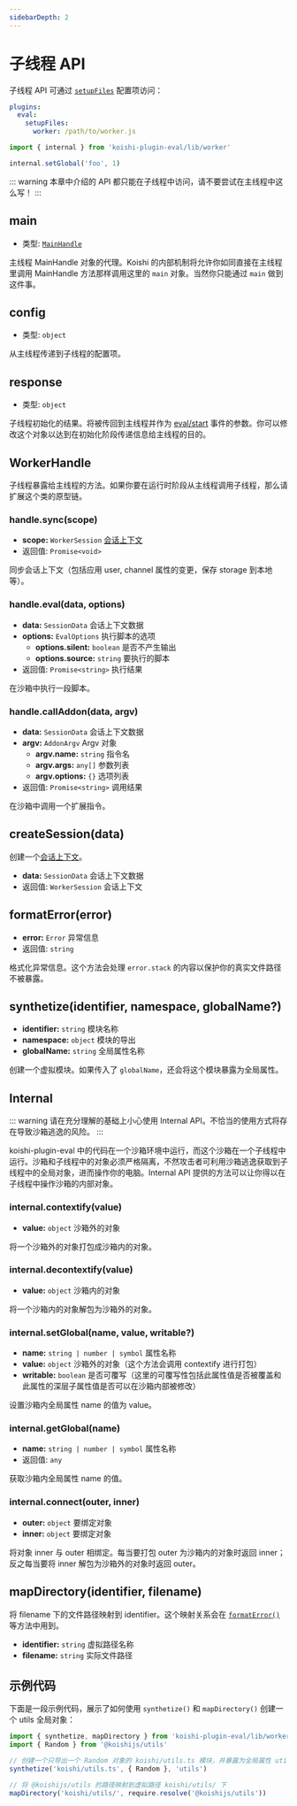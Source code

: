 ```yaml
---
sidebarDepth: 2
---
```


# 子线程 API

子线程 API 可通过 [`setupFiles`](./config.md#setupfiles) 配置项访问：

```yaml title=koishi.yml
plugins:
  eval:
    setupFiles:
      worker: /path/to/worker.js
```

```js title=worker.js
import { internal } from 'koishi-plugin-eval/lib/worker'

internal.setGlobal('foo', 1)
```

::: warning
本章中介绍的 API 都只能在子线程中访问，请不要尝试在主线程中这么写！
:::

## main

- 类型: [`MainHandle`](./main.md#mainhandle)

主线程 MainHandle 对象的代理。Koishi 的内部机制将允许你如同直接在主线程里调用 MainHandle 方法那样调用这里的 `main` 对象。当然你只能通过 `main` 做到这件事。

## config

- 类型: `object`

从主线程传递到子线程的配置项。

## response

- 类型: `object`

子线程初始化的结果。将被传回到主线程并作为 [eval/start](./main.md#eval-start) 事件的参数。你可以修改这个对象以达到在初始化阶段传递信息给主线程的目的。

## WorkerHandle

子线程暴露给主线程的方法。如果你要在运行时阶段从主线程调用子线程，那么请扩展这个类的原型链。

### handle.sync(scope)

- **scope:** `WorkerSession` [会话上下文](./sandbox.md#会话上下文)
- 返回值: `Promise<void>`

同步会话上下文（包括应用 user, channel 属性的变更，保存 storage 到本地等）。

### handle.eval(data, options)

- **data:** `SessionData` 会话上下文数据
- **options:** `EvalOptions` 执行脚本的选项
  - **options.silent:** `boolean` 是否不产生输出
  - **options.source:** `string` 要执行的脚本
- 返回值: `Promise<string>` 执行结果

在沙箱中执行一段脚本。

### handle.callAddon(data, argv)

- **data:** `SessionData` 会话上下文数据
- **argv:** `AddonArgv` Argv 对象
  - **argv.name:** `string` 指令名
  - **argv.args:** `any[]` 参数列表
  - **argv.options:** `{}` 选项列表
- 返回值: `Promise<string>` 调用结果

在沙箱中调用一个扩展指令。

## createSession(data)

创建一个[会话上下文](./sandbox.md#会话上下文)。

- **data:** `SessionData` 会话上下文数据
- 返回值: `WorkerSession` 会话上下文

## formatError(error)

- **error:** `Error` 异常信息
- 返回值: `string`

格式化异常信息。这个方法会处理 `error.stack` 的内容以保护你的真实文件路径不被暴露。

## synthetize(identifier, namespace, globalName?)

- **identifier:** `string` 模块名称
- **namespace:** `object` 模块的导出
- **globalName:** `string` 全局属性名称

创建一个虚拟模块。如果传入了 `globalName`，还会将这个模块暴露为全局属性。

## Internal

::: warning
请在充分理解的基础上小心使用 Internal API。不恰当的使用方式将存在导致沙箱逃逸的风险。
:::

koishi-plugin-eval 中的代码在一个沙箱环境中运行，而这个沙箱在一个子线程中运行。沙箱和子线程中的对象必须严格隔离，不然攻击者可利用沙箱逃逸获取到子线程中的全局对象，进而操作你的电脑。Internal API 提供的方法可以让你得以在子线程中操作沙箱的内部对象。

### internal.contextify(value)

- **value:** `object` 沙箱外的对象

将一个沙箱外的对象打包成沙箱内的对象。

### internal.decontextify(value)

- **value:** `object` 沙箱内的对象

将一个沙箱内的对象解包为沙箱外的对象。

### internal.setGlobal(name, value, writable?)

- **name:** `string | number | symbol` 属性名称
- **value:** `object` 沙箱外的对象（这个方法会调用 contextify 进行打包）
- **writable:** `boolean` 是否可覆写（这里的可覆写性包括此属性值是否被覆盖和此属性的深层子属性值是否可以在沙箱内部被修改）

设置沙箱内全局属性 name 的值为 value。

### internal.getGlobal(name)

- **name:** `string | number | symbol` 属性名称
- 返回值: `any`

获取沙箱内全局属性 name 的值。

### internal.connect(outer, inner)

- **outer:** `object` 要绑定对象
- **inner:** `object` 要绑定对象

将对象 inner 与 outer 相绑定。每当要打包 outer 为沙箱内的对象时返回 inner；反之每当要将 inner 解包为沙箱外的对象时返回 outer。

## mapDirectory(identifier, filename)

将 filename 下的文件路径映射到 identifier。这个映射关系会在 [`formatError()`](#formaterror) 等方法中用到。

- **identifier:** `string` 虚拟路径名称
- **filename:** `string` 实际文件路径

## 示例代码

下面是一段示例代码，展示了如何使用 `synthetize()` 和 `mapDirectory()` 创建一个 utils 全局对象：

```js title=worker.js
import { synthetize, mapDirectory } from 'koishi-plugin-eval/lib/worker'
import { Random } from '@koishijs/utils'

// 创建一个只导出一个 Random 对象的 koishi/utils.ts 模块，并暴露为全局属性 utils
synthetize('koishi/utils.ts', { Random }, 'utils')

// 将 @koishijs/utils 的路径映射到虚拟路径 koishi/utils/ 下
mapDirectory('koishi/utils/', require.resolve('@koishijs/utils'))
```
